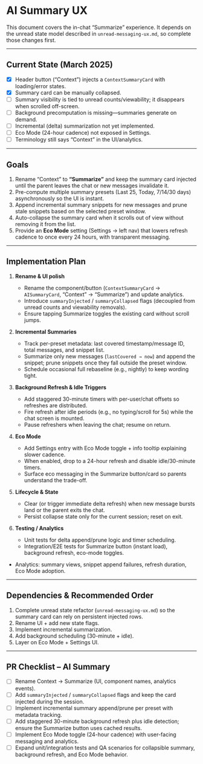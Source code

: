# AI Summary UX

This document covers the in-chat “Summarize” experience. It depends on the unread state model described in `unread-messaging-ux.md`, so complete those changes first.

---

## Current State (March 2025)

- [x] Header button (“Context”) injects a `ContextSummaryCard` with loading/error states.
- [x] Summary card can be manually collapsed.
- [ ] Summary visibility is tied to unread counts/viewability; it disappears when scrolled off-screen.
- [ ] Background precomputation is missing—summaries generate on demand.
- [ ] Incremental (delta) summarization not yet implemented.
- [ ] Eco Mode (24-hour cadence) not exposed in Settings.
- [ ] Terminology still says “Context” in the UI/analytics.

---

## Goals

1. Rename “Context” to **“Summarize”** and keep the summary card injected until the parent leaves the chat or new messages invalidate it.
2. Pre-compute multiple summary presets (Last 25, Today, 7/14/30 days) asynchronously so the UI is instant.
3. Append incremental summary snippets for new messages and prune stale snippets based on the selected preset window.
4. Auto-collapse the summary card when it scrolls out of view without removing it from the list.
5. Provide an **Eco Mode** setting (Settings → left nav) that lowers refresh cadence to once every 24 hours, with transparent messaging.

---

## Implementation Plan

1. **Rename & UI polish**
   - Rename the component/button (`ContextSummaryCard` → `AISummaryCard`, “Context” → “Summarize”) and update analytics.
   - Introduce `summaryInjected` / `summaryCollapsed` flags (decoupled from unread counts and viewability removals).
   - Ensure tapping Summarize toggles the existing card without scroll jumps.

2. **Incremental Summaries**
   - Track per-preset metadata: last covered timestamp/message ID, total messages, and snippet list.
   - Summarize only new messages (`lastCovered → now`) and append the snippet; prune snippets once they fall outside the preset window.
   - Schedule occasional full rebaseline (e.g., nightly) to keep wording tight.

3. **Background Refresh & Idle Triggers**
   - Add staggered 30-minute timers with per-user/chat offsets so refreshes are distributed.
   - Fire refresh after idle periods (e.g., no typing/scroll for 5s) while the chat screen is mounted.
   - Pause refreshers when leaving the chat; resume on return.

4. **Eco Mode**
   - Add Settings entry with Eco Mode toggle + info tooltip explaining slower cadence.
   - When enabled, drop to a 24-hour refresh and disable idle/30-minute timers.
   - Surface eco messaging in the Summarize button/card so parents understand the trade-off.

5. **Lifecycle & State**
   - Clear (or trigger immediate delta refresh) when new message bursts land or the parent exits the chat.
   - Persist collapse state only for the current session; reset on exit.

6. **Testing / Analytics**
   - Unit tests for delta append/prune logic and timer scheduling.
   - Integration/E2E tests for Summarize button (instant load), background refresh, eco-mode toggles.
  - Analytics: summary views, snippet append failures, refresh duration, Eco Mode adoption.

---

## Dependencies & Recommended Order

1. Complete unread state refactor (`unread-messaging-ux.md`) so the summary card can rely on persistent injected rows.
2. Rename UI + add new state flags.
3. Implement incremental summarization.
4. Add background scheduling (30-minute + idle).
5. Layer on Eco Mode + Settings UI.

---

## PR Checklist – AI Summary

- [ ] Rename Context → Summarize (UI, component names, analytics events).
- [ ] Add `summaryInjected` / `summaryCollapsed` flags and keep the card injected during the session.
- [ ] Implement incremental summary append/prune per preset with metadata tracking.
- [ ] Add staggered 30-minute background refresh plus idle detection; ensure the Summarize button uses cached results.
- [ ] Implement Eco Mode toggle (24-hour cadence) with user-facing messaging and analytics.
- [ ] Expand unit/integration tests and QA scenarios for collapsible summary, background refresh, and Eco Mode behavior.

